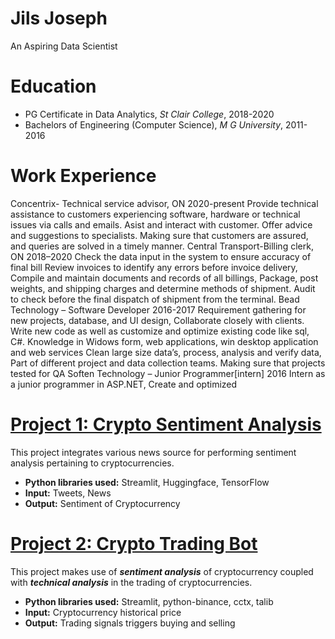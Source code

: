 # Jils Joseph
An Aspiring Data Scientist 

# Education
* PG Certificate in Data Analytics, *St Clair College*, 2018-2020
* Bachelors of Engineering (Computer Science), *M G University*, 2011-2016

# Work Experience
Concentrix- Technical service advisor, ON
2020-present
Provide technical assistance to customers experiencing software, hardware or
technical issues via calls and emails. Asist and interact with customer. Offer
advice and suggestions to specialists. Making sure that customers are assured,
and queries are solved in a timely manner.
Central Transport-Billing clerk, ON
2018–2020
Check the data input in the system to ensure accuracy of final bill
Review invoices to identify any errors before invoice delivery, Compile and
maintain documents and records of all billings, Package, post weights, and
shipping charges and determine methods of shipment. Audit to check before
the final dispatch of shipment from the terminal.
Bead Technology – Software Developer
2016-2017
Requirement gathering for new projects, database, and UI design,
Collaborate closely with clients. Write new code as well as customize and
optimize existing code like sql, C#. Knowledge in Widows form, web
applications, win desktop application and web services Clean large size
data’s, process, analysis and verify data, Part of different project and data
collection teams. Making sure that projects tested for QA
Soften Technology – Junior Programmer[intern]
2016
Intern as a junior programmer in ASP.NET, Create and optimized

# [Project 1: Crypto Sentiment Analysis](http://youtube.com/dataprofessor)

This project integrates various news source for performing sentiment analysis pertaining to cryptocurrencies.
* **Python libraries used:** Streamlit, Huggingface, TensorFlow
* **Input:** Tweets, News
* **Output:** Sentiment of Cryptocurrency

# [Project 2: Crypto Trading Bot](http://youtube.com/dataprofessor)

This project makes use of ***sentiment analysis*** of cryptocurrency coupled with ***technical analysis*** in the trading of cryptocurrencies.
* **Python libraries used:** Streamlit, python-binance, cctx, talib
* **Input:** Cryptocurrency historical price
* **Output:** Trading signals triggers buying and selling
